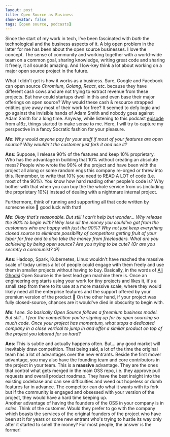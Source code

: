 ```yaml
---
layout: post
title: Open Source as Business
show-avatar: false
tags: [open source, podcasts]
---
```


Since the start of my work in tech, I've been fascinated with *both* the technological and the business aspects of it. A big open problem in the latter for me has been about the open source businesses. I love the concept. The sense of community and working together with a world-wide team on a common goal, sharing knowledge, writing great code and sharing it freely, it all sounds amazing. And I low-key think a lot about working on a major open source project in the future.

What I didn't get is how it works as a business. Sure, Google and Facebook can open source *Chromium*, *Golang*, *React*, etc. because they have different cash cows and are not trying to extract revenue from these projects. But how could startups dwell in this and even base their major offerings on open source? Why would these cash & resource strapped entities give away most of their work for free? It seemed to defy logic and go against the invisible hands of Adam Smith and nobody goes against Adam Smith for a long time. Anyway, while listening to this podcast [episode](https://a16z.com/2019/10/21/free-software-and-open-source-business/) from a16z, things started to make sense to me. Here, I will try to capture my perspective in a fancy Socratic fashion for your pleasure. 

***Me***: *Why would anyone pay for your stuff if most of your features are open source? Why wouldn't the customer just fork it and use it?*

**Ans**:  Suppose,  I release 90% of the features and keep 10% proprietary. Who has the advantage in building that 10% without creating an absolute mess? People who wrote the 90% of the project and have been with the project all along or some random engs this company re-orged or threw into this. Remember, to write that 10% you need to READ A LOT of code (i.e. most of the 90%). You know how hard reading other people's code is? Why bother with that when you can buy the the whole service from us (including the proprietary 10%) instead of dealing with a nightmare internal project.

Furthermore, think of running and supporting all that code written by someone else 🤣 good luck with that!

***Me***: *Okay that's reasonable. But still I can't help but wonder... Why release the 90% to begin with? Why lose all the money you could've got from the customers who are happy with just the 90%? Why not just keep everything closed source to eliminate possibility of competitors getting fruit of your labor for free and to also take the money from freeloaders. What are you achieving by being open source? Are you trying to be cute? (Or are you secretly a communist? :P)*

**Ans**: Hadoop, Spark, Kubernetes, Linux wouldn't have reached the massive scale of today unless a lot of people could engage with them freely and use them in smaller projects without having to buy. Basically, in the words of [Ali Ghodsi](https://en.wikipedia.org/wiki/Ali_Ghodsi) Open Source is the best lead gen machine there is. Once an engineering org starts using your work for tiny projects and likes it, it's a small step from there to its use at a more massive scale, where they would likely need all the enterprise features and the support offered by your  premium version of the product 💸 On the other hand, if your project was fully closed-source, chances are it would've died in obscurity to begin with.

***Me***: *I see. So basically Open Source follows a freemium business model. But still... I fear the competition you're signing up for by open sourcing so much code. Once your project has momentum, what stops a dedicated company in a close vertical to jump in and offer a similar product on top of the project you labored for so hard?*

**Ans**: This is subtle and actually happens often. But... any good market will inevitably draw competition. That being said, a lot of the time the original team has a lot of advantages over the new entrants. Beside the first mover advantage, you may also have the founding team and core contributors in the project in your team. This is a **massive** advantage. They are the ones that control what gets merged in the main OSS repo, i.e. they approve pull requests and overall product roadmap. They have the best insight into the existing codebase and can see difficulties and weed out hopeless or dumb features far in advance. The competitor can do what it wants with its fork but if the community is engaged and obsessed with your version of the project, they would have a hard time keeping up.   
Another advantage of having the founders of the OSS in your company is in *sales*. Think of the customer. Would they prefer to go with the company which boasts the services of the original founders of the project who have been at it for years or some new entrant who's trying to hustle its way only after it started to smell the money? For most people, the answer is the former! 

